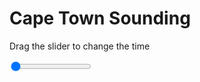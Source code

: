 <h1>Cape Town Sounding</h1>
<p>Drag the slider to change the time</p>

<div class="slidecontainer">
<input oninput='setImage(this)' class="slider" type="range" min="0" max="5" value="0" step="1" />
<img id='img'/>
</div>

<script>
var img = document.getElementById('img');
var img_array = ['/assets/images/skwt/skd_cpt_wrfout_d01_2020-06-27_12:00:00.png',
'/assets/images/skwt/skd_cpt_wrfout_d01_2020-06-27_18:00:00.png',
'/assets/images/skwt/skd_cpt_wrfout_d01_2020-06-28_00:00:00.png',
'/assets/images/skwt/skd_cpt_wrfout_d01_2020-06-28_06:00:00.png',
'/assets/images/skwt/skd_cpt_wrfout_d01_2020-06-28_12:00:00.png',];
function setImage(obj)
{
        var value = obj.value;
        img.src = img_array[value];

}
</script>
